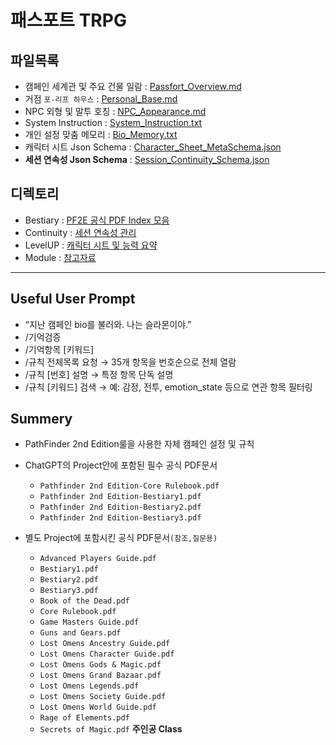 # 패스포트 TRPG

## 파일목록
- 캠페인 세계관 및 주요 건물 일람 : [Passfort_Overview.md](https://github.com/darkbard81/Pathfinder-2e/blob/main/Passfort/Passfort_Overview.md)
- 거점 `포-리프 하우스` : [Personal_Base.md](https://github.com/darkbard81/Pathfinder-2e/blob/main/Passfort/Personal_Base.md)
- NPC 외형 및 말투 호칭 : [NPC_Appearance.md](https://github.com/darkbard81/Pathfinder-2e/blob/main/Passfort/NPC_Appearance.md)
- System Instruction : [System_Instruction.txt](https://github.com/darkbard81/Pathfinder-2e/blob/main/Passfort/System_Instruction.txt)
- 개인 설정 맞춤 메모리 : [Bio_Memory.txt](https://github.com/darkbard81/Pathfinder-2e/blob/main/Passfort/Bio_Memory.txt)
- 캐릭터 시트 Json Schema : [Character_Sheet_MetaSchema.json](https://github.com/darkbard81/Pathfinder-2e/blob/main/Passfort/Character_Sheet_MetaSchema.json)
- **세션 연속성 Json Schema** : [Session_Continuity_Schema.json](https://github.com/darkbard81/Pathfinder-2e/blob/main/Passfort/Continuity/Session_Continuity_Schema.json)

## 디렉토리
- Bestiary : [PF2E 공식 PDF Index 모음](https://github.com/darkbard81/Pathfinder-2e/tree/main/Passfort/Bestiary)
- Continuity : [세션 연속성 관리](https://github.com/darkbard81/Pathfinder-2e/tree/main/Passfort/Continuity)
- LevelUP : [캐릭터 시트 및 능력 요약](https://github.com/darkbard81/Pathfinder-2e/tree/main/Passfort/LevelUP)
- Module : [참고자료](https://github.com/darkbard81/Pathfinder-2e/tree/main/Passfort/Module)

---

## Useful User Prompt

- “지난 캠페인 bio를 불러와. 나는 슬라몬이야.”
- /기억검증
- /기억항목 [키워드]
- /규칙 전체목록 요청 → 35개 항목을 번호순으로 전체 열람
- /규칙 [번호] 설명 → 특정 항목 단독 설명
- /규칙 [키워드] 검색 → 예: 감정, 전투, emotion_state 등으로 연관 항목 필터링
  
## Summery

- PathFinder 2nd Edition룰을 사용한 자체 캠페인 설정 및 규칙
- ChatGPT의 Project안에 포함된 필수 공식 PDF문서 
  - `Pathfinder 2nd Edition-Core Rulebook.pdf`
  - `Pathfinder 2nd Edition-Bestiary1.pdf`
  - `Pathfinder 2nd Edition-Bestiary2.pdf`
  - `Pathfinder 2nd Edition-Bestiary3.pdf`

- 별도 Project에 포함시킨 공식 PDF문서`(참조,질문용)`
  - `Advanced Players Guide.pdf`
  - `Bestiary1.pdf`
  - `Bestiary2.pdf`
  - `Bestiary3.pdf`
  - `Book of the Dead.pdf`
  - `Core Rulebook.pdf`
  - `Game Masters Guide.pdf`
  - `Guns and Gears.pdf`
  - `Lost Omens Ancestry Guide.pdf`
  - `Lost Omens Character Guide.pdf`
  - `Lost Omens Gods & Magic.pdf`
  - `Lost Omens Grand Bazaar.pdf`
  - `Lost Omens Legends.pdf`
  - `Lost Omens Society Guide.pdf`
  - `Lost Omens World Guide.pdf`
  - `Rage of Elements.pdf`
  - `Secrets of Magic.pdf` **주인공 Class**
